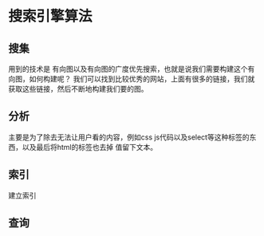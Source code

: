 #  搜索引擎算法


## 搜集
用到的技术是 有向图以及有向图的广度优先搜索，也就是说我们需要构建这个有向图，如何构建呢？
我们可以找到比较优秀的网站，上面有很多的链接，我们就获取这些链接，然后不断地构建我们要的图。
## 分析
主要是为了除去无法让用户看的内容，例如css js代码以及select等这种标签的东西，以及最后将html的标签也去掉
值留下文本。
## 索引
建立索引
## 查询
